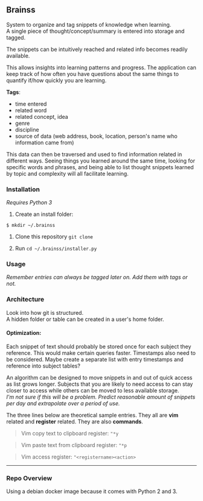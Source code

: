 ## Brainss

System to organize and tag snippets of knowledge when learning.  
A single piece of thought/concept/summary is entered into storage and tagged.  

The snippets can be intuitively reached and related info becomes readily
available.  

This allows insights into learning patterns and progress. The application
can keep track of how often you have questions about the same things to
quantify if/how quickly you are learning.  

**Tags**:  
 - time entered
 - related word
 - related concept, idea
 - genre
 - discipline
 - source of data
   (web address, book, location, person's name who information came from)

This data can then be traversed and used to find information related in
different ways. Seeing things you learned around the same time, looking for specific words and
phrases, and being able to list thought snippets learned by topic and complexity
will all facilitate learning.  

### Installation
*Requires Python 3*

1. Create an install folder:
```
$ mkdir ~/.brainss
```

1. Clone this repository `git clone`

2. Run `cd ~/.brainss/installer.py`

### Usage
*Remember entries can always be tagged later on. Add them with tags or not.*

### Architecture

Look into how git is structured.  
A hidden folder or table can be created in a user's home folder.  

#### **Optimization**:
Each snippet of text should probably be stored once for each subject they
reference. This would make certain queries faster.
Timestamps also need to be considered. Maybe create a separate list with entry
timestamps and reference into subject tables?

An algorithm can be designed to move snippets in and out of quick access as list
grows longer. Subjects that you are likely to need access to can stay closer to
access while others can be moved to less available storage.  
*I'm not sure if this will be a problem. Predict reasonable amount of snippets per day and extrapolate over a period of use.*

The three lines below are theoretical sample entries. They all are **vim**
related and **register** related. They are also **commands**.

> Vim copy text to clipboard register: `"*y`  

> Vim paste text from clipboard register: `"*p`  

> Vim access register: `"<registername><action>`  


--------------------------
### Repo Overview

Using a debian docker image because it comes with Python 2 and 3.

